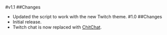 #v1.1
##Changes
- Updated the script to work with the new Twitch theme.
#1.0
##Changes
- Initial release.
- Twitch chat is now replaced with [ChitChat](https://chitchat.ma.pe).
